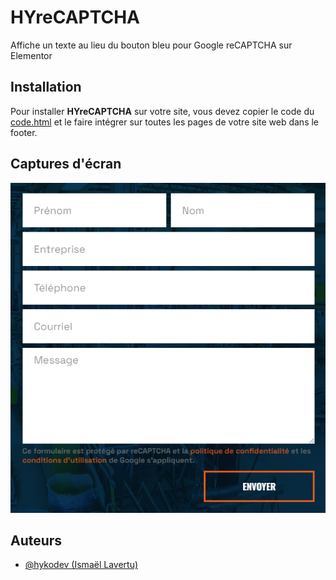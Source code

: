 
# HYreCAPTCHA

Affiche un texte au lieu du bouton bleu pour Google reCAPTCHA sur Elementor


## Installation

Pour installer **HYreCAPTCHA** sur votre site, vous devez copier le code du [code.html](https://github.com/hykodev/HYreCAPTCHA/blob/main/code.html) et le faire intégrer sur toutes les pages de votre site web dans le footer.


## Captures d'écran

![Screenshot](https://github.com/hykodev/hyrecaptcha/blob/main/screenshot.png?raw=true)


## Auteurs

- [@hykodev (Ismaël Lavertu)](https://github.com/hykodev)




